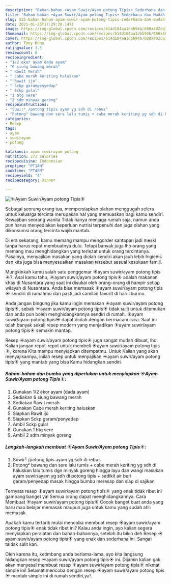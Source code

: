 ```yaml
---
description: "Bahan-bahan ☀️Ayam Suwir/Ayam potong Tipis☀️ Sederhana dan Mudah Dibuat"
title: "Bahan-bahan ☀️Ayam Suwir/Ayam potong Tipis☀️ Sederhana dan Mudah Dibuat"
slug: 525-bahan-bahan-ayam-suwir-ayam-potong-tipis-sederhana-dan-mudah-dibuat
date: 2021-01-25T17:29:28.147Z
image: https://img-global.cpcdn.com/recipes/b14d184aa1dbb94b/680x482cq70/☀️ayam-suwirayam-potong-tipis☀️-foto-resep-utama.jpg
thumbnail: https://img-global.cpcdn.com/recipes/b14d184aa1dbb94b/680x482cq70/☀️ayam-suwirayam-potong-tipis☀️-foto-resep-utama.jpg
cover: https://img-global.cpcdn.com/recipes/b14d184aa1dbb94b/680x482cq70/☀️ayam-suwirayam-potong-tipis☀️-foto-resep-utama.jpg
author: Tony Dunn
ratingvalue: 3.5
reviewcount: 8
recipeingredient:
- "1/2 ekor ayam dada ayam"
- "6 siung bawang merah"
- " Rawit merah"
- " Cabe merah keriting haluskan"
- " Rawit ijo"
- " Sckp garampenyedap"
- " Sckp gulal"
- "1 btg sere"
- "2 sdm minyak goreng"
recipeinstructions:
- "Suwir² /potong tipis ayam yg sdh di rebus"
- "Potong² bawang dan sere lalu tumis + cabe merah keriting yg sdh di haluskan lalu tumis dgn minyak goreng hingga layu dan wangi masukan ayam suwir/ayam yg sdh di potong tipis + sedikit air beri garam/penyedap masak hingga bumbu meresap dan siap di sajikan"
categories:
- Resep
tags:
- ayam
- suwirayam
- potong

katakunci: ayam suwirayam potong 
nutrition: 272 calories
recipecuisine: Indonesian
preptime: "PT14M"
cooktime: "PT48M"
recipeyield: "4"
recipecategory: Dinner

---
```



![☀️Ayam Suwir/Ayam potong Tipis☀️](https://img-global.cpcdn.com/recipes/b14d184aa1dbb94b/680x482cq70/☀️ayam-suwirayam-potong-tipis☀️-foto-resep-utama.jpg)

Sebagai seorang orang tua, mempersiapkan olahan menggugah selera untuk keluarga tercinta merupakan hal yang memuaskan bagi kamu sendiri. Kewajiban seorang  wanita Tidak hanya menjaga rumah saja, namun anda pun harus menyediakan keperluan nutrisi terpenuhi dan juga olahan yang dikonsumsi orang tercinta wajib mantab.

Di era  sekarang, kamu memang mampu mengorder santapan jadi meski tanpa harus repot membuatnya dulu. Tetapi banyak juga lho orang yang memang mau menghidangkan yang terlezat untuk orang tercintanya. Pasalnya, menyajikan masakan yang diolah sendiri akan jauh lebih higienis dan kita juga bisa menyesuaikan masakan tersebut sesuai kesukaan famili. 



Mungkinkah kamu salah satu penggemar ☀️ayam suwir/ayam potong tipis☀️?. Asal kamu tahu, ☀️ayam suwir/ayam potong tipis☀️ adalah makanan khas di Nusantara yang saat ini disukai oleh orang-orang di hampir setiap wilayah di Nusantara. Anda bisa memasak ☀️ayam suwir/ayam potong tipis☀️ sendiri di rumahmu dan pasti jadi camilan favorit di hari liburmu.

Anda jangan bingung jika kamu ingin memakan ☀️ayam suwir/ayam potong tipis☀️, sebab ☀️ayam suwir/ayam potong tipis☀️ tidak sulit untuk ditemukan dan anda pun boleh menghidangkannya sendiri di rumah. ☀️ayam suwir/ayam potong tipis☀️ dapat diolah dengan bermacam cara. Saat ini telah banyak sekali resep modern yang menjadikan ☀️ayam suwir/ayam potong tipis☀️ semakin mantap.

Resep ☀️ayam suwir/ayam potong tipis☀️ juga sangat mudah dibuat, lho. Kalian jangan repot-repot untuk membeli ☀️ayam suwir/ayam potong tipis☀️, karena Kita mampu menyiapkan ditempatmu. Untuk Kalian yang akan menyajikannya, inilah resep untuk menyajikan ☀️ayam suwir/ayam potong tipis☀️ yang mantab yang bisa Kamu hidangkan sendiri.

<!--inarticleads1-->

##### Bahan-bahan dan bumbu yang diperlukan untuk menyiapkan ☀️Ayam Suwir/Ayam potong Tipis☀️:

1. Gunakan 1/2 ekor ayam (dada ayam)
1. Sediakan 6 siung bawang merah
1. Sediakan  Rawit merah
1. Gunakan  Cabe merah keriting haluskan
1. Siapkan  Rawit ijo
1. Siapkan  Sckp garam/penyedap
1. Ambil  Sckp gulal
1. Gunakan 1 btg sere
1. Ambil 2 sdm minyak goreng




<!--inarticleads2-->

##### Langkah-langkah membuat ☀️Ayam Suwir/Ayam potong Tipis☀️:

1. Suwir² /potong tipis ayam yg sdh di rebus
1. Potong² bawang dan sere lalu tumis + cabe merah keriting yg sdh di haluskan lalu tumis dgn minyak goreng hingga layu dan wangi masukan ayam suwir/ayam yg sdh di potong tipis + sedikit air beri garam/penyedap masak hingga bumbu meresap dan siap di sajikan




Ternyata resep ☀️ayam suwir/ayam potong tipis☀️ yang enak tidak ribet ini gampang banget ya! Semua orang dapat menghidangkannya. Cara Membuat ☀️ayam suwir/ayam potong tipis☀️ Cocok banget buat anda yang baru mau belajar memasak maupun juga untuk kamu yang sudah ahli memasak.

Apakah kamu tertarik mulai mencoba membuat resep ☀️ayam suwir/ayam potong tipis☀️ enak tidak ribet ini? Kalau anda ingin, ayo kalian segera menyiapkan peralatan dan bahan-bahannya, setelah itu bikin deh Resep ☀️ayam suwir/ayam potong tipis☀️ yang enak dan sederhana ini. Sangat taidak sulit kan. 

Oleh karena itu, ketimbang anda berlama-lama, ayo kita langsung hidangkan resep ☀️ayam suwir/ayam potong tipis☀️ ini. Dijamin kalian gak akan menyesal membuat resep ☀️ayam suwir/ayam potong tipis☀️ nikmat simple ini! Selamat mencoba dengan resep ☀️ayam suwir/ayam potong tipis☀️ mantab simple ini di rumah sendiri,ya!.

